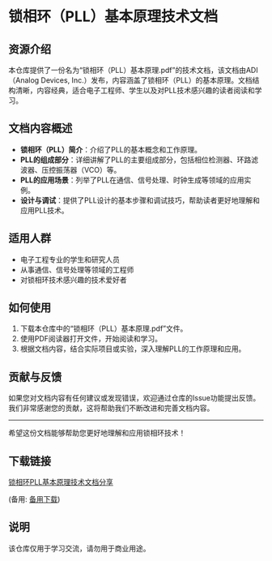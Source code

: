 # 锁相环（PLL）基本原理技术文档

## 资源介绍

本仓库提供了一份名为“锁相环（PLL）基本原理.pdf”的技术文档，该文档由ADI（Analog Devices, Inc.）发布，内容涵盖了锁相环（PLL）的基本原理。文档结构清晰，内容经典，适合电子工程师、学生以及对PLL技术感兴趣的读者阅读和学习。

## 文档内容概述

- **锁相环（PLL）简介**：介绍了PLL的基本概念和工作原理。
- **PLL的组成部分**：详细讲解了PLL的主要组成部分，包括相位检测器、环路滤波器、压控振荡器（VCO）等。
- **PLL的应用场景**：列举了PLL在通信、信号处理、时钟生成等领域的应用实例。
- **设计与调试**：提供了PLL设计的基本步骤和调试技巧，帮助读者更好地理解和应用PLL技术。

## 适用人群

- 电子工程专业的学生和研究人员
- 从事通信、信号处理等领域的工程师
- 对锁相环技术感兴趣的技术爱好者

## 如何使用

1. 下载本仓库中的“锁相环（PLL）基本原理.pdf”文件。
2. 使用PDF阅读器打开文件，开始阅读和学习。
3. 根据文档内容，结合实际项目或实验，深入理解PLL的工作原理和应用。

## 贡献与反馈

如果您对文档内容有任何建议或发现错误，欢迎通过仓库的Issue功能提出反馈。我们非常感谢您的贡献，这将帮助我们不断改进和完善文档内容。

---

希望这份文档能够帮助您更好地理解和应用锁相环技术！

## 下载链接
[锁相环PLL基本原理技术文档分享](https://pan.quark.cn/s/f8c441c6aeb5) 

(备用: [备用下载](https://pan.baidu.com/s/1cdQRYfZq9_tjUwJaaBFI5g?pwd=1234))

## 说明

该仓库仅用于学习交流，请勿用于商业用途。
